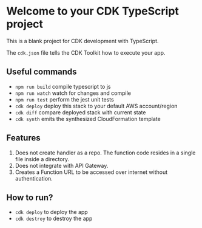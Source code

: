 # Welcome to your CDK TypeScript project

This is a blank project for CDK development with TypeScript.

The `cdk.json` file tells the CDK Toolkit how to execute your app.

## Useful commands

* `npm run build`   compile typescript to js
* `npm run watch`   watch for changes and compile
* `npm run test`    perform the jest unit tests
* `cdk deploy`      deploy this stack to your default AWS account/region
* `cdk diff`        compare deployed stack with current state
* `cdk synth`       emits the synthesized CloudFormation template


## Features
1. Does not create handler as a repo. The function code resides in a single file inside a directory.
2. Does not integrate with API Gateway.
3. Creates a Function URL to be accessed over internet without authentication.

## How to run?
- `cdk deploy` to deploy the app
- `cdk destroy` to destroy the app